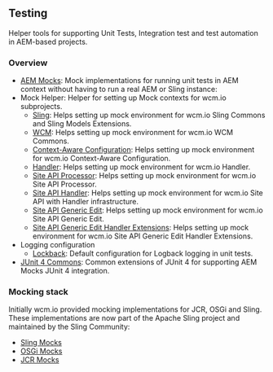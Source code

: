 ## Testing

Helper tools for supporting Unit Tests, Integration test and test automation in AEM-based projects.


### Overview

* [AEM Mocks](aem-mock/): Mock implementations for running unit tests in AEM context without having to run a real AEM or Sling instance:
* Mock Helper: Helper for setting up Mock contexts for wcm.io subprojects.
    * [Sling](wcm-io-mock/sling/): Helps setting up mock environment for wcm.io Sling Commons and Sling Models Extensions.
    * [WCM](wcm-io-mock/wcm/): Helps setting up mock environment for wcm.io WCM Commons.
    * [Context-Aware Configuration](wcm-io-mock/caconfig/): Helps setting up mock environment for wcm.io Context-Aware Configuration.
    * [Handler](wcm-io-mock/handler/): Helps setting up mock environment for wcm.io Handler.
    * [Site API Processor](wcm-io-mock/site-api/processor/): Helps setting up mock environment for wcm.io Site API Processor.
    * [Site API Handler](wcm-io-mock/site-api/handler/): Helps setting up mock environment for wcm.io Site API with Handler infrastructure.
    * [Site API Generic Edit](wcm-io-mock/site-api/generic-edit/): Helps setting up mock environment for wcm.io Site API Generic Edit.
    * [Site API Generic Edit Handler Extensions](wcm-io-mock/site-api/generic-edit/handler/): Helps setting up mock environment for wcm.io Site API Generic Edit Handler Extensions.
* Logging configuration
    * [Lockback](logging/logback/): Default configuration for Logback logging in unit tests.
* [JUnit 4 Commons](junit-commons/): Common extensions of JUnit 4 for supporting AEM Mocks JUnit 4 integration.


### Mocking stack

Initially wcm.io provided mocking implementations for JCR, OSGi and Sling. These implementations are now part of the Apache Sling project and maintained by the Sling Community:

* [Sling Mocks](https://sling.apache.org/documentation/development/sling-mock.html)
* [OSGi Mocks](https://sling.apache.org/documentation/development/osgi-mock.html)
* [JCR Mocks](https://sling.apache.org/documentation/development/jcr-mock.html)
